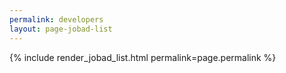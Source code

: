 ```yaml
---
permalink: developers
layout: page-jobad-list
---
```

{% include render_jobad_list.html permalink=page.permalink %}
